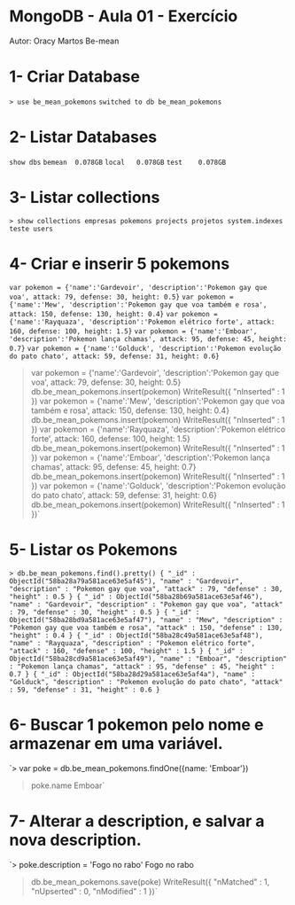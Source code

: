 # MongoDB - Aula 01 - Exercício
Autor: Oracy Martos
Be-mean

# 1- Criar Database
`> use be_mean_pokemons`
`switched to db be_mean_pokemons`

# 2- Listar Databases
`show dbs`
`bemean  0.078GB`
`local   0.078GB`
`test    0.078GB`

# 3- Listar collections
`> show collections
empresas
pokemons
projects
projetos
system.indexes
teste
users`

# 4- Criar e inserir 5 pokemons
`var pokemon = {'name':'Gardevoir', 'description':'Pokemon gay que voa', attack: 79, defense: 30, height: 0.5}`
`var pokemon = {'name':'Mew', 'description':'Pokemon gay que voa também e rosa', attack: 150, defense: 130, height: 0.4}`
`var pokemon = {'name':'Rayquaza', 'description':'Pokemon elétrico forte', attack: 160, defense: 100, height: 1.5}`
`var pokemon = {'name':'Emboar', 'description':'Pokemon lança chamas', attack: 95, defense: 45, height: 0.7}`
`var pokemon = {'name':'Golduck', 'description':'Pokemon evolução do pato chato', attack: 59, defense: 31, height: 0.6}`


> var pokemon = {'name':'Gardevoir', 'description':'Pokemon gay que voa', attack: 79, defense: 30, height: 0.5}
> db.be_mean_pokemons.insert(pokemon)
WriteResult({ "nInserted" : 1 })
> var pokemon = {'name':'Mew', 'description':'Pokemon gay que voa também e rosa', attack: 150, defense: 130, height: 0.4}
> db.be_mean_pokemons.insert(pokemon)
WriteResult({ "nInserted" : 1 })
> var pokemon = {'name':'Rayquaza', 'description':'Pokemon elétrico forte', attack: 160, defense: 100, height: 1.5}
> db.be_mean_pokemons.insert(pokemon)
WriteResult({ "nInserted" : 1 })
> var pokemon = {'name':'Emboar', 'description':'Pokemon lança chamas', attack: 95, defense: 45, height: 0.7}
> db.be_mean_pokemons.insert(pokemon)
WriteResult({ "nInserted" : 1 })
> var pokemon = {'name':'Golduck', 'description':'Pokemon evolução do pato chato', attack: 59, defense: 31, height: 0.6}
> db.be_mean_pokemons.insert(pokemon)
WriteResult({ "nInserted" : 1 })`

# 5- Listar os Pokemons
`> db.be_mean_pokemons.find().pretty()
{
	"_id" : ObjectId("58ba28a79a581ace63e5af45"),
	"name" : "Gardevoir",
	"description" : "Pokemon gay que voa",
	"attack" : 79,
	"defense" : 30,
	"height" : 0.5
}
{
	"_id" : ObjectId("58ba28b69a581ace63e5af46"),
	"name" : "Gardevoir",
	"description" : "Pokemon gay que voa",
	"attack" : 79,
	"defense" : 30,
	"height" : 0.5
}
{
	"_id" : ObjectId("58ba28bd9a581ace63e5af47"),
	"name" : "Mew",
	"description" : "Pokemon gay que voa também e rosa",
	"attack" : 150,
	"defense" : 130,
	"height" : 0.4
}
{
	"_id" : ObjectId("58ba28c49a581ace63e5af48"),
	"name" : "Rayquaza",
	"description" : "Pokemon elétrico forte",
	"attack" : 160,
	"defense" : 100,
	"height" : 1.5
}
{
	"_id" : ObjectId("58ba28cd9a581ace63e5af49"),
	"name" : "Emboar",
	"description" : "Pokemon lança chamas",
	"attack" : 95,
	"defense" : 45,
	"height" : 0.7
}
{
	"_id" : ObjectId("58ba28d29a581ace63e5af4a"),
	"name" : "Golduck",
	"description" : "Pokemon evolução do pato chato",
	"attack" : 59,
	"defense" : 31,
	"height" : 0.6
}`

# 6- Buscar 1 pokemon pelo nome e armazenar em uma variável.
`> var poke = db.be_mean_pokemons.findOne({name: 'Emboar'})
> poke.name
Emboar`

# 7- Alterar a description, e salvar a nova description.
`> poke.description = 'Fogo no rabo'
Fogo no rabo
> db.be_mean_pokemons.save(poke)
WriteResult({ "nMatched" : 1, "nUpserted" : 0, "nModified" : 1 })`